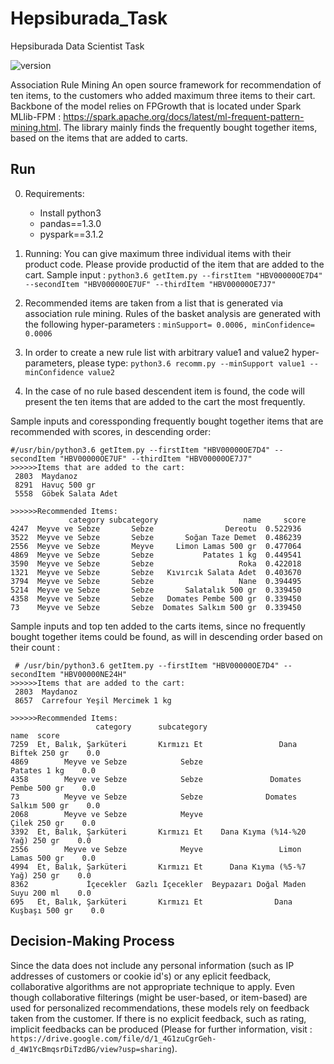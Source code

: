 # Hepsiburada_Task
Hepsiburada Data Scientist Task

![version](https://img.shields.io/badge/version-v1.0.0-green.svg?style=plastic)

Association Rule Mining
An open source framework for recommendation of ten items, to the customers who added maximum three items to their cart. Backbone of the model relies on FPGrowth that is located under Spark MLlib-FPM : https://spark.apache.org/docs/latest/ml-frequent-pattern-mining.html. The library mainly finds the frequently bought together items, based on the items that are added to carts. 


## Run
0. Requirements:
   * Install python3
   * pandas==1.3.0
   * pyspark==3.1.2
   
1. Running:
  You can give maximum three individual items with their product code. Please provide productid of the item that are added to the cart. Sample input :
    `python3.6 getItem.py --firstItem "HBV00000OE7D4" --secondItem "HBV00000OE7UF" --thirdItem "HBV00000OE7J7"`
    
2. Recommended items are taken from a list that is generated via association rule mining. Rules of the basket analysis are generated with the following hyper-parameters : 
    `minSupport= 0.0006, minConfidence= 0.0006`
    
3. In order to create a new rule list with arbitrary value1 and value2 hyper-parameters, please type:
    `python3.6 recomm.py --minSupport value1 --minConfidence value2`
    
4. In the case of no rule based descendent item is found, the code will present the ten items that are added to the cart the most frequently. 


Sample inputs and coressponding frequently bought together items that are recommended with scores, in descending order:
```
#/usr/bin/python3.6 getItem.py --firstItem "HBV00000OE7D4" --secondItem "HBV00000OE7UF" --thirdItem "HBV00000OE7J7"
>>>>>>Items that are added to the cart: 
 2803  Maydanoz 
 8291  Havuç 500 gr 
 5558  Göbek Salata Adet 

>>>>>>Recommended Items: 
             category subcategory                   name     score
4247  Meyve ve Sebze       Sebze                Dereotu  0.522936
3522  Meyve ve Sebze       Sebze       Soğan Taze Demet  0.486239
2556  Meyve ve Sebze       Meyve     Limon Lamas 500 gr  0.477064
4869  Meyve ve Sebze       Sebze           Patates 1 kg  0.449541
3590  Meyve ve Sebze       Sebze                   Roka  0.422018
1321  Meyve ve Sebze       Sebze   Kıvırcık Salata Adet  0.403670
3794  Meyve ve Sebze       Sebze                   Nane  0.394495
5214  Meyve ve Sebze       Sebze       Salatalık 500 gr  0.339450
4358  Meyve ve Sebze       Sebze   Domates Pembe 500 gr  0.339450
73    Meyve ve Sebze       Sebze  Domates Salkım 500 gr  0.339450

```
Sample inputs and top ten added to the carts items, since no frequently bought together items could be found, as will in descending order based on their count :  
```
 # /usr/bin/python3.6 getItem.py --firstItem "HBV00000OE7D4" --secondItem "HBV00000NE24H"
>>>>>>Items that are added to the cart: 
 2803  Maydanoz 
 8657  Carrefour Yeşil Mercimek 1 kg 

>>>>>>Recommended Items: 
                   category      subcategory                               name  score
7259  Et, Balık, Şarküteri       Kırmızı Et                 Dana Biftek 250 gr    0.0
4869        Meyve ve Sebze            Sebze                       Patates 1 kg    0.0
4358        Meyve ve Sebze            Sebze               Domates Pembe 500 gr    0.0
73          Meyve ve Sebze            Sebze              Domates Salkım 500 gr    0.0
2068        Meyve ve Sebze            Meyve                       Çilek 250 gr    0.0
3392  Et, Balık, Şarküteri       Kırmızı Et    Dana Kıyma (%14-%20 Yağ) 250 gr    0.0
2556        Meyve ve Sebze            Meyve                 Limon Lamas 500 gr    0.0
4994  Et, Balık, Şarküteri       Kırmızı Et      Dana Kıyma (%5-%7 Yağ) 250 gr    0.0
8362             İçecekler  Gazlı İçecekler  Beypazarı Doğal Maden Suyu 200 ml    0.0
695   Et, Balık, Şarküteri       Kırmızı Et                Dana Kuşbaşı 500 gr    0.0
```

## Decision-Making Process
Since the data does not include any personal information (such as IP addresses of customers or cookie id's) or any eplicit feedback, collaborative algorithms are not appropriate technique to apply. Even though collaborative filterings (might be user-based, or item-based) are used for personalized recommendations, these models rely on feedback taken from the customer. If there is no explicit feedback, such as rating, implicit feedbacks can be produced (Please for further information, visit : `https://drive.google.com/file/d/1_4G1zuCgrGeh-d_4W1YcBmqsrDiTzdBG/view?usp=sharing`). 
